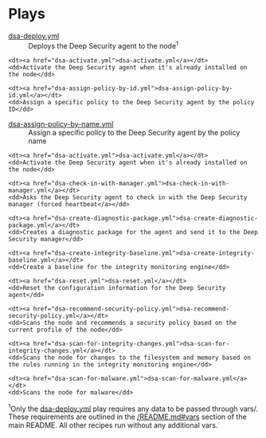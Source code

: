 # Plays

<dl>
	<dt><a href="dsa-deploy.yml">dsa-deploy.yml</a></dt>
	<dd>Deploys the Deep Security agent to the node<sup>1</sup></dd>

	<dt><a href="dsa-activate.yml">dsa-activate.yml</a></dt>
	<dd>Activate the Deep Security agent when it's already installed on the node</dd>

	<dt><a href="dsa-assign-policy-by-id.yml">dsa-assign-policy-by-id.yml</a></dt>
	<dd>Assign a specific policy to the Deep Security agent by the policy ID</dd>

  <dt><a href="dsa-assign-policy-by-name.yml">dsa-assign-policy-by-name.yml</a></dt>
	<dd>Assign a specific policy to the Deep Security agent by the policy name</dd>

	<dt><a href="dsa-activate.yml">dsa-activate.yml</a></dt>
	<dd>Activate the Deep Security agent when it's already installed on the node</dd>

	<dt><a href="dsa-check-in-with-manager.yml">dsa-check-in-with-manager.yml</a></dt>
	<dd>Asks the Deep Security agent to check in with the Deep Security manager (forced heartbeat</a></dd>

	<dt><a href="dsa-create-diagnostic-package.yml">dsa-create-diagnostic-package.yml</a></dt>
	<dd>Creates a diagnostic package for the agent and send it to the Deep Security manager</dd>

	<dt><a href="dsa-create-integrity-baseline.yml">dsa-create-integrity-baseline.yml</a></dt>
	<dd>Create a baseline for the integrity monitoring engine</dd>

	<dt><a href="dsa-reset.yml">dsa-reset.yml</a></dt>
	<dd>Reset the configuration information for the Deep Security agent</dd>

	<dt><a href="dsa-recommend-security-policy.yml">dsa-recommend-security-policy.yml</a></dt>
	<dd>Scans the node and recommends a security policy based on the current profile of the node</dd>

	<dt><a href="dsa-scan-for-integrity-changes.yml">dsa-scan-for-integrity-changes.yml</a></dt>
	<dd>Scans the node for changes to the filesystem and memory based on the rules running in the integrity monitoring engine</dd>

	<dt><a href="dsa-scan-for-malware.yml">dsa-scan-for-malware.yml</a></dt>
	<dd>Scans the node for malware</dd>
</dl>

<sup>1</sup>Only the <a href="dsa-deploy.yml">dsa-deploy.yml</a> play requires any data to be passed through vars/. These requirements are outlined in the <a href="vars">/README.md#vars</a> section of the main README. All other recipes run without any additional vars.
